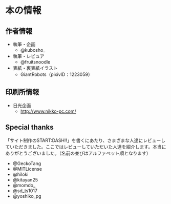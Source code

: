 # 本の情報

## 作者情報

* 執筆・企画
  * @kubosho_
* 執筆・レビュア
  * @fruitsnoodle
* 表紙・裏表紙イラスト
  * GiantRobots（pixivID：1223059）

## 印刷所情報

* 日光企画
  * http://www.nikko-pc.com/

## Special thanks

「サイト制作のSTART:DASH!!」を書くにあたり、さまざまな人達にレビューしていただきました。ここではレビューしていただいた人達を紹介します。本当にありがとうございました。（名前の並びはアルファベット順となります）


* @GeckoTang
* @MITLicense
* @hiloki
* @kitayan25
* @momdo_
* @sd_ts1017
* @yoshiko_pg

